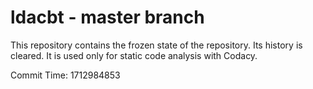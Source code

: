 # ldacbt - master branch

This repository contains the frozen state of the repository.
Its history is cleared. It is used only for static code
analysis with Codacy.

Commit Time: 1712984853